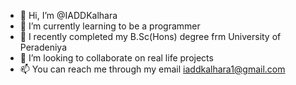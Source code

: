 - 👋 Hi, I’m @IADDKalhara
- 👀 I’m currently learning to be a programmer
- 🌱 I recently completed my B.Sc(Hons) degree frm University of Peradeniya
- 💞️ I’m looking to collaborate on real life projects
- 📫 You can reach me through my email iaddkalhara1@gmail.com

<!---
IADDKalhara/IADDKalhara is a ✨ special ✨ repository because its `README.md` (this file) appears on your GitHub profile.
You can click the Preview link to take a look at your changes.
--->
